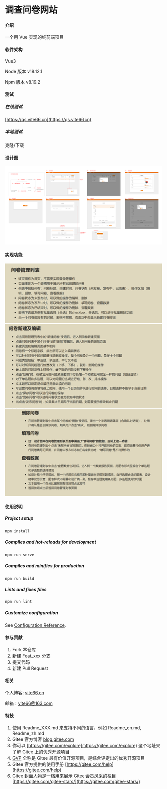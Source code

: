 # 调查问卷网站

#### 介绍
一个用 Vue 实现的纯前端项目

#### 软件架构

Vue3

Node 版本 v18.12.1

Npm 版本 v8.19.2

#### 测试
##### 在线测试
[https://qs.vite66.cn](https://qs.vite66.cn)

##### 本地测试
克隆/下载

#### 设计图
![调查问卷网站设计图.png](调查问卷网站设计图.png)

#### 实现功能

![问卷管理列表.png](问卷管理列表.png)
![问卷新建及编辑.png](问卷新建及编辑.png)
![其他功能 .png](其他功能.png)


#### 使用说明

##### Project setup
```
npm install
```

##### Compiles and hot-reloads for development
```
npm run serve
```

##### Compiles and minifies for production
```
npm run build
```

##### Lints and fixes files
```
npm run lint
```

##### Customize configuration
See [Configuration Reference](https://cli.vuejs.org/config/).

#### 参与贡献

1.  Fork 本仓库
2.  新建 Feat_xxx 分支
3.  提交代码
4.  新建 Pull Request

#### 相关

个人博客: [vite66.cn](https://vite66.cn)

邮箱：vite66@163.com

#### 特技

1.  使用 Readme\_XXX.md 来支持不同的语言，例如 Readme\_en.md, Readme\_zh.md
2.  Gitee 官方博客 [blog.gitee.com](https://blog.gitee.com)
3.  你可以 [https://gitee.com/explore](https://gitee.com/explore) 这个地址来了解 Gitee 上的优秀开源项目
4.  [GVP](https://gitee.com/gvp) 全称是 Gitee 最有价值开源项目，是综合评定出的优秀开源项目
5.  Gitee 官方提供的使用手册 [https://gitee.com/help](https://gitee.com/help)
6.  Gitee 封面人物是一档用来展示 Gitee 会员风采的栏目 [https://gitee.com/gitee-stars/](https://gitee.com/gitee-stars/)
